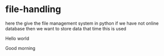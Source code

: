 # file-handling
here the give the file management system in python if we have not online database then we want to store data that time this is used 

Hello world


Good morning